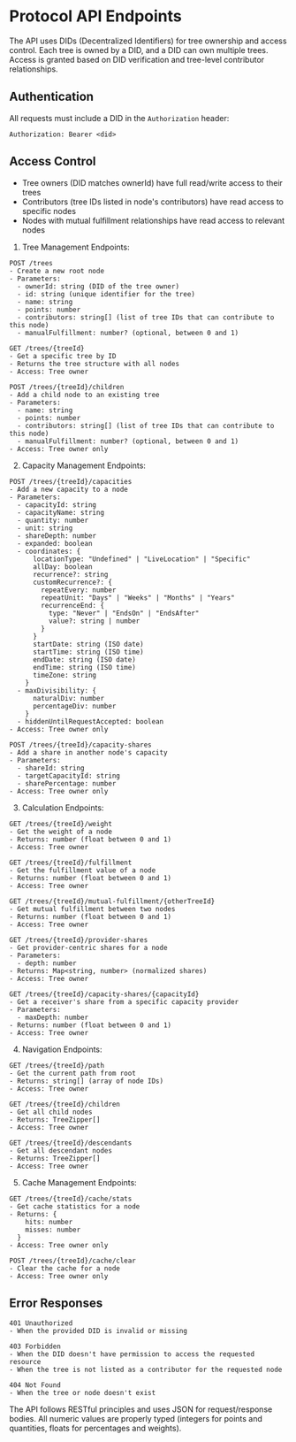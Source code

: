 # Protocol API Endpoints

The API uses DIDs (Decentralized Identifiers) for tree ownership and access control. Each tree is owned by a DID, and a DID can own multiple trees. Access is granted based on DID verification and tree-level contributor relationships.

## Authentication

All requests must include a DID in the `Authorization` header:

```
Authorization: Bearer <did>
```

## Access Control

- Tree owners (DID matches ownerId) have full read/write access to their trees
- Contributors (tree IDs listed in node's contributors) have read access to specific nodes
- Nodes with mutual fulfillment relationships have read access to relevant nodes

1. Tree Management Endpoints:

```
POST /trees
- Create a new root node
- Parameters:
  - ownerId: string (DID of the tree owner)
  - id: string (unique identifier for the tree)
  - name: string
  - points: number
  - contributors: string[] (list of tree IDs that can contribute to this node)
  - manualFulfillment: number? (optional, between 0 and 1)

GET /trees/{treeId}
- Get a specific tree by ID
- Returns the tree structure with all nodes
- Access: Tree owner

POST /trees/{treeId}/children
- Add a child node to an existing tree
- Parameters:
  - name: string
  - points: number
  - contributors: string[] (list of tree IDs that can contribute to this node)
  - manualFulfillment: number? (optional, between 0 and 1)
- Access: Tree owner only
```

2. Capacity Management Endpoints:

```
POST /trees/{treeId}/capacities
- Add a new capacity to a node
- Parameters:
  - capacityId: string
  - capacityName: string
  - quantity: number
  - unit: string
  - shareDepth: number
  - expanded: boolean
  - coordinates: {
      locationType: "Undefined" | "LiveLocation" | "Specific"
      allDay: boolean
      recurrence?: string
      customRecurrence?: {
        repeatEvery: number
        repeatUnit: "Days" | "Weeks" | "Months" | "Years"
        recurrenceEnd: {
          type: "Never" | "EndsOn" | "EndsAfter"
          value?: string | number
        }
      }
      startDate: string (ISO date)
      startTime: string (ISO time)
      endDate: string (ISO date)
      endTime: string (ISO time)
      timeZone: string
    }
  - maxDivisibility: {
      naturalDiv: number
      percentageDiv: number
    }
  - hiddenUntilRequestAccepted: boolean
- Access: Tree owner only

POST /trees/{treeId}/capacity-shares
- Add a share in another node's capacity
- Parameters:
  - shareId: string
  - targetCapacityId: string
  - sharePercentage: number
- Access: Tree owner only
```

3. Calculation Endpoints:

```
GET /trees/{treeId}/weight
- Get the weight of a node
- Returns: number (float between 0 and 1)
- Access: Tree owner

GET /trees/{treeId}/fulfillment
- Get the fulfillment value of a node
- Returns: number (float between 0 and 1)
- Access: Tree owner

GET /trees/{treeId}/mutual-fulfillment/{otherTreeId}
- Get mutual fulfillment between two nodes
- Returns: number (float between 0 and 1)
- Access: Tree owner

GET /trees/{treeId}/provider-shares
- Get provider-centric shares for a node
- Parameters:
  - depth: number
- Returns: Map<string, number> (normalized shares)
- Access: Tree owner

GET /trees/{treeId}/capacity-shares/{capacityId}
- Get a receiver's share from a specific capacity provider
- Parameters:
  - maxDepth: number
- Returns: number (float between 0 and 1)
- Access: Tree owner
```

4. Navigation Endpoints:

```
GET /trees/{treeId}/path
- Get the current path from root
- Returns: string[] (array of node IDs)
- Access: Tree owner

GET /trees/{treeId}/children
- Get all child nodes
- Returns: TreeZipper[]
- Access: Tree owner

GET /trees/{treeId}/descendants
- Get all descendant nodes
- Returns: TreeZipper[]
- Access: Tree owner
```

5. Cache Management Endpoints:

```
GET /trees/{treeId}/cache/stats
- Get cache statistics for a node
- Returns: {
    hits: number
    misses: number
  }
- Access: Tree owner only

POST /trees/{treeId}/cache/clear
- Clear the cache for a node
- Access: Tree owner only
```

## Error Responses

```
401 Unauthorized
- When the provided DID is invalid or missing

403 Forbidden
- When the DID doesn't have permission to access the requested resource
- When the tree is not listed as a contributor for the requested node

404 Not Found
- When the tree or node doesn't exist
```

The API follows RESTful principles and uses JSON for request/response bodies. All numeric values are properly typed (integers for points and quantities, floats for percentages and weights).